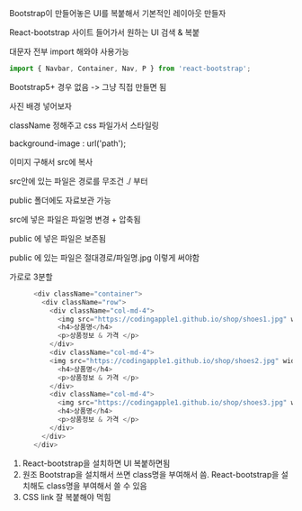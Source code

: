Bootstrap이 만들어놓은 UI를 복붙해서 기본적인 레이아웃 만들자

React-bootstrap 사이트 들어가서 원하는 UI 검색 & 복붙

대문자 전부 import 해와야 사용가능

```js
import { Navbar, Container, Nav, P } from 'react-bootstrap';
```



Bootstrap5+ 경우 <Jumbotron> 없음 -> 그냥 직접 만들면 됨



사진 배경 넣어보자

className 정해주고 css 파일가서 스타일링

background-image : url('path');

이미지 구해서 src에 복사

src안에 있는 파일은 경로를 무조건 ./ 부터

public 폴더에도 자료보관 가능

src에 넣은 파일은 파일명 변경 + 압축됨

public 에 넣은 파일은 보존됨

public 에 있는 파일은 절대경로/파일명.jpg 이렇게 써야함



가로로 3분할

```js
      <div className="container">
        <div className="row">
          <div className="col-md-4">
            <img src="https://codingapple1.github.io/shop/shoes1.jpg" width="100%" />
            <h4>상품명</h4>
            <p>상품정보 & 가격 </p>
          </div>
          <div className="col-md-4">
          <img src="https://codingapple1.github.io/shop/shoes2.jpg" width="100%" />
            <h4>상품명</h4>
            <p>상품정보 & 가격 </p>
          </div>
          <div className="col-md-4">
            <img src="https://codingapple1.github.io/shop/shoes3.jpg" width="100%" />
            <h4>상품명</h4>
            <p>상품정보 & 가격 </p>
          </div>
        </div>
      </div>
```

1. React-bootstrap을 설치하면 UI 복붙하면됨
2. 원조 Bootstrap을 설치해서 쓰면 class명을 부여해서 씀. React-bootstrap을 설치해도 class명을 부여해서 쓸 수 있음
3. CSS link 잘 복붙해야 먹힘